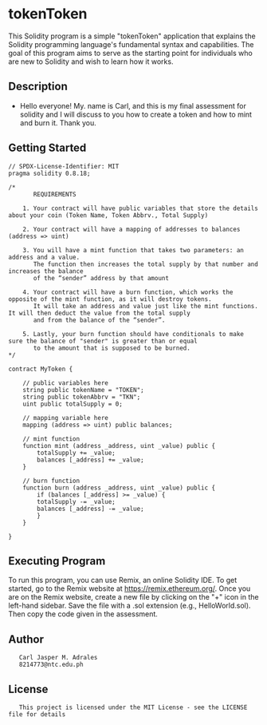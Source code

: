 # tokenToken
This Solidity program is a simple "tokenToken" application that explains the Solidity programming language's fundamental syntax and capabilities. The goal of this program aims to serve as the starting point for individuals who are new to Solidity and wish to learn how it works.

## Description
- Hello everyone! My. name is Carl, and this is my final assessment for solidity and I will discuss to you how to create a token and how to mint and burn it. Thank you.

## Getting Started
```
// SPDX-License-Identifier: MIT
pragma solidity 0.8.18;

/*
       REQUIREMENTS
       
    1. Your contract will have public variables that store the details about your coin (Token Name, Token Abbrv., Total Supply)
    
    2. Your contract will have a mapping of addresses to balances (address => uint)
    
    3. You will have a mint function that takes two parameters: an address and a value. 
       The function then increases the total supply by that number and increases the balance 
       of the “sender” address by that amount
       
    4. Your contract will have a burn function, which works the opposite of the mint function, as it will destroy tokens. 
       It will take an address and value just like the mint functions. It will then deduct the value from the total supply 
       and from the balance of the “sender”.
       
    5. Lastly, your burn function should have conditionals to make sure the balance of "sender" is greater than or equal 
       to the amount that is supposed to be burned.
*/

contract MyToken {

    // public variables here
    string public tokenName = "TOKEN";
    string public tokenAbbrv = "TKN";
    uint public totalSupply = 0;

    // mapping variable here
    mapping (address => uint) public balances;

    // mint function
    function mint (address _address, uint _value) public {
        totalSupply += _value;
        balances [_address] += _value;
    }

    // burn function
    function burn (address _address, uint _value) public {
        if (balances [_address] >= _value) {
        totalSupply -= _value;
        balances [_address] -= _value;
        }
    }

}
```
## Executing Program
To run this program, you can use Remix, an online Solidity IDE. To get started, go to the Remix website at https://remix.ethereum.org/. 
Once you are on the Remix website, create a new file by clicking on the "+" icon in the left-hand sidebar. Save the file with a .sol extension (e.g., HelloWorld.sol). Then copy the code given in the assessment. 

## Author
       Carl Jasper M. Adrales
       8214773@ntc.edu.ph

## License
       This project is licensed under the MIT License - see the LICENSE file for details
